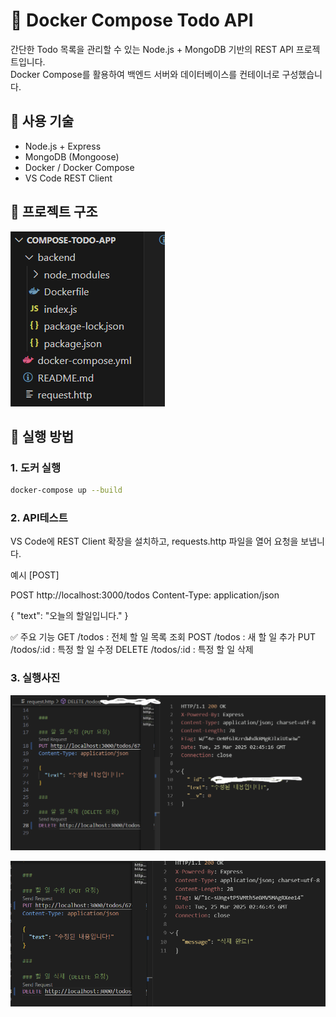 # 🐳 Docker Compose Todo API

간단한 Todo 목록을 관리할 수 있는 Node.js + MongoDB 기반의 REST API 프로젝트입니다.  
Docker Compose를 활용하여 백엔드 서버와 데이터베이스를 컨테이너로 구성했습니다.

## 🧰 사용 기술

- Node.js + Express
- MongoDB (Mongoose)
- Docker / Docker Compose
- VS Code REST Client

## 📁 프로젝트 구조
![프로젝트구조](./image/프로젝트%20구조.png)


## 🚀 실행 방법

### 1. 도커 실행
```bash
docker-compose up --build
```
### 2. API테스트
VS Code에 REST Client 확장을 설치하고, requests.http 파일을 열어 요청을 보냅니다.

예시 [POST]

POST http://localhost:3000/todos
Content-Type: application/json

{
  "text": "오늘의 할일입니다."
}

✅ 주요 기능
GET /todos : 전체 할 일 목록 조회
POST /todos : 새 할 일 추가
PUT /todos/:id : 특정 할 일 수정
DELETE /todos/:id : 특정 할 일 삭제

### 3. 실행사진
![예시사진1(PUT)](./image/예시사진1(PUT).png)

![예시사진2(DELETE)](./image/예시사진2(DELETE).png)